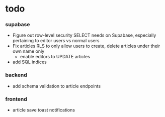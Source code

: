 # todo

### supabase
- Figure out row-level security SELECT needs on Supabase, especially pertaining to editor users vs normal users
- Fix articles RLS to only allow users to create, delete articles under their own name only
  - enable editors to UPDATE articles
- add SQL indices

### backend
- add schema validation to article endpoints

### frontend
- article save toast notifications 
